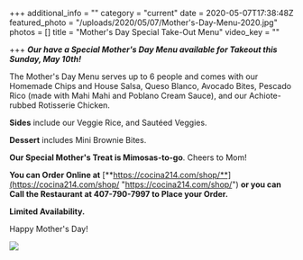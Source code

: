 +++
additional_info = ""
category = "current"
date = 2020-05-07T17:38:48Z
featured_photo = "/uploads/2020/05/07/Mother's-Day-Menu-2020.jpg"
photos = []
title = "Mother's Day Special Take-Out Menu"
video_key = ""

+++
**_Our have a Special Mother's Day Menu available for Takeout this Sunday, May 10th!_**

The Mother's Day Menu serves up to 6 people and comes with our Homemade Chips and House Salsa, Queso Blanco, Avocado Bites, Pescado Rico (made with Mahi Mahi and Poblano Cream Sauce), and our Achiote-rubbed Rotisserie Chicken.

**Sides** include our Veggie Rice, and Sautéed Veggies.

**Dessert** includes Mini Brownie Bites.

**Our Special Mother's Treat is Mimosas-to-go**. Cheers to Mom!

**You can Order Online at**  [**https://cocina214.com/shop/**](https://cocina214.com/shop/ "https://cocina214.com/shop/") **or you can Call the Restaurant at 407-790-7997 to Place your Order.**

**Limited Availability.** 

Happy Mother's Day!

![](/uploads/2020/05/07/Mother's-Day-Menu-2020.jpg)